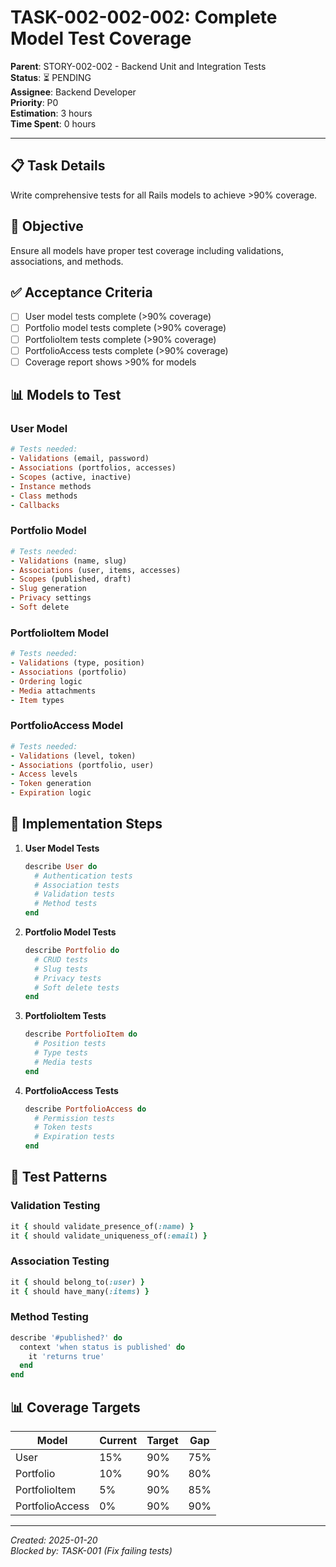 # TASK-002-002-002: Complete Model Test Coverage

**Parent**: STORY-002-002 - Backend Unit and Integration Tests  
**Status**: ⏳ PENDING  
**Assignee**: Backend Developer  
**Priority**: P0  
**Estimation**: 3 hours  
**Time Spent**: 0 hours  

---

## 📋 Task Details

Write comprehensive tests for all Rails models to achieve >90% coverage.

## 🎯 Objective

Ensure all models have proper test coverage including validations, associations, and methods.

## ✅ Acceptance Criteria

- [ ] User model tests complete (>90% coverage)
- [ ] Portfolio model tests complete (>90% coverage)
- [ ] PortfolioItem tests complete (>90% coverage)
- [ ] PortfolioAccess tests complete (>90% coverage)
- [ ] Coverage report shows >90% for models

## 📊 Models to Test

### User Model
```ruby
# Tests needed:
- Validations (email, password)
- Associations (portfolios, accesses)
- Scopes (active, inactive)
- Instance methods
- Class methods
- Callbacks
```

### Portfolio Model
```ruby
# Tests needed:
- Validations (name, slug)
- Associations (user, items, accesses)
- Scopes (published, draft)
- Slug generation
- Privacy settings
- Soft delete
```

### PortfolioItem Model
```ruby
# Tests needed:
- Validations (type, position)
- Associations (portfolio)
- Ordering logic
- Media attachments
- Item types
```

### PortfolioAccess Model
```ruby
# Tests needed:
- Validations (level, token)
- Associations (portfolio, user)
- Access levels
- Token generation
- Expiration logic
```

## 📝 Implementation Steps

1. **User Model Tests**
   ```ruby
   describe User do
     # Authentication tests
     # Association tests
     # Validation tests
     # Method tests
   end
   ```

2. **Portfolio Model Tests**
   ```ruby
   describe Portfolio do
     # CRUD tests
     # Slug tests
     # Privacy tests
     # Soft delete tests
   end
   ```

3. **PortfolioItem Tests**
   ```ruby
   describe PortfolioItem do
     # Position tests
     # Type tests
     # Media tests
   end
   ```

4. **PortfolioAccess Tests**
   ```ruby
   describe PortfolioAccess do
     # Permission tests
     # Token tests
     # Expiration tests
   end
   ```

## 🔧 Test Patterns

### Validation Testing
```ruby
it { should validate_presence_of(:name) }
it { should validate_uniqueness_of(:email) }
```

### Association Testing
```ruby
it { should belong_to(:user) }
it { should have_many(:items) }
```

### Method Testing
```ruby
describe '#published?' do
  context 'when status is published' do
    it 'returns true'
  end
end
```

## 📊 Coverage Targets

| Model | Current | Target | Gap |
|-------|---------|--------|-----|
| User | 15% | 90% | 75% |
| Portfolio | 10% | 90% | 80% |
| PortfolioItem | 5% | 90% | 85% |
| PortfolioAccess | 0% | 90% | 90% |

---

*Created: 2025-01-20*  
*Blocked by: TASK-001 (Fix failing tests)*